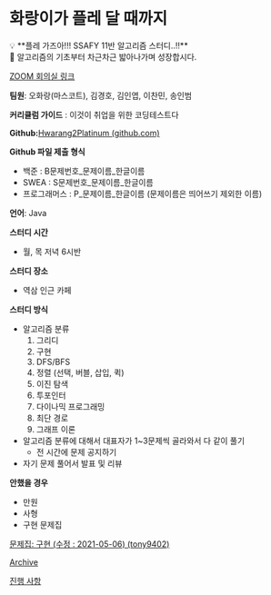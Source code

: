 # 화랑이가 플레 달 때까지

<aside>
💡 **플레 가즈아!!!
SSAFY 11반 알고리즘 스터디..!!**

</aside>

<aside>
👋 알고리즘의 기초부터 차근차근 밟아나가며 성장합시다.

[ZOOM 회의실 링크](https://us06web.zoom.us/j/5323408258?pwd=SmJ2cHBuSVNrZWZMZERDVC9DSVh5QT09)

**팀원**: 오화랑(마스코트), 김경호, 김인엽, 이찬민, 송인범

**커리큘럼 가이드** : 이것이 취업을 위한 코딩테스트다

**Github:**[Hwarang2Platinum (github.com)](https://github.com/Hwarang2Platinum)

**Github 파일 제출 형식**
- 백준 : B문제번호_문제이름_한글이름
- SWEA : S문제번호_문제이름_한글이름
- 프로그래머스 : P_문제이름_한글이름
(문제이름은 띄어쓰기 제외한 이름)

**언어**: Java

**스터디 시간**

- 월, 목 저녁 6시반

**스터디 장소**

- 역삼 인근 카페

**스터디 방식**

- 알고리즘 분류
    1. 그리디
    2. 구현
    3. DFS/BFS
    4. 정렬 (선택, 버블, 삽입, 퀵)
    5. 이진 탐색
    6. 투포인터
    7. 다이나믹 프로그래밍
    8. 최단 경로
    9. 그래프 이론
- 알고리즘 분류에 대해서 대표자가 1~3문제씩 골라와서 다 같이 풀기
    - 전 시간에 문제 공지하기
- 자기 문제 풀어서 발표 및 리뷰

**안했을 경우**

- 만원
- 사형
- 구현 문제집

[문제집: 구현 (수정 : 2021-05-06) (tony9402)](https://www.acmicpc.net/workbook/view/6783)

</aside>

[Archive](https://www.notion.so/Archive-d71ec5c246814740b4a5012e6ff1bcb2?pvs=21)

[진행 사항](%E1%84%92%E1%85%AA%E1%84%85%E1%85%A1%E1%86%BC%E1%84%8B%E1%85%B5%E1%84%80%E1%85%A1%20%E1%84%91%E1%85%B3%E1%86%AF%E1%84%85%E1%85%A6%20%E1%84%83%E1%85%A1%E1%86%AF%20%E1%84%84%E1%85%A2%E1%84%81%E1%85%A1%E1%84%8C%E1%85%B5%20d1148674089a4e579384a1a20d459110/%E1%84%8C%E1%85%B5%E1%86%AB%E1%84%92%E1%85%A2%E1%86%BC%20%E1%84%89%E1%85%A1%E1%84%92%E1%85%A1%E1%86%BC%20c3d1b2df922a4ec98bdb962df83ad6c7.csv)
